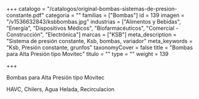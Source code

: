 +++
catalogo = "/catalogos/original-bombas-sistemas-de-presion-constante.pdf"
categoria = ""
familias = ["Bombas"]
id = 139
imagen = "/v1536632843/ksbbombas.jpg"
industrias = ["Alimentos y Bebidas", "Energía", "Dispositivos Médicos", "Biofarmacéuticos", "Comercial - Construcción", "Electrónica"]
marcas = ["KSB"]
meta_description = "Sistema de presión constante, Ksb, bombas, variador"
meta_keywords = "Ksb, Presión constante, grunfos"
taxonomyCover = false
title = "Bombas para Alta Presión tipo Movitec"
titulo = ""
type = ""
weight = 139

+++
<p>Bombas para Alta Presión tipo Movitec</p>
<p>HAVC, Chilers, Agua Helada, Recirculacion </p>